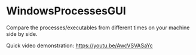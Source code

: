 # WindowsProcessesGUI
Compare the processes/executables from different times on your machine side by side.

Quick video demonstration: https://youtu.be/AwcVSVASaYc
